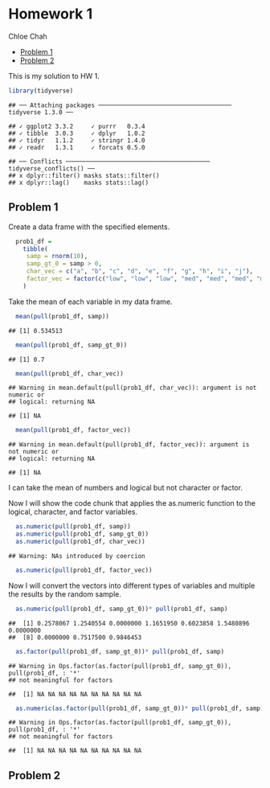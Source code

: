 Homework 1
================
Chloe Chah

  - [Problem 1](#problem-1)
  - [Problem 2](#problem-2)

This is my solution to HW 1.

``` r
library(tidyverse)
```

    ## ── Attaching packages ───────────────────────────────────── tidyverse 1.3.0 ──

    ## ✓ ggplot2 3.3.2     ✓ purrr   0.3.4
    ## ✓ tibble  3.0.3     ✓ dplyr   1.0.2
    ## ✓ tidyr   1.1.2     ✓ stringr 1.4.0
    ## ✓ readr   1.3.1     ✓ forcats 0.5.0

    ## ── Conflicts ──────────────────────────────────────── tidyverse_conflicts() ──
    ## x dplyr::filter() masks stats::filter()
    ## x dplyr::lag()    masks stats::lag()

## Problem 1

Create a data frame with the specified elements.

``` r
  prob1_df =
    tibble(
     samp = rnorm(10),
     samp_gt_0 = samp > 0, 
     char_vec = c("a", "b", "c", "d", "e", "f", "g", "h", "i", "j"),
     factor_vec = factor(c("low", "low", "low", "med", "med", "med", "med",      "high", "high", "high"))
    )
```

Take the mean of each variable in my data frame.

``` r
  mean(pull(prob1_df, samp))
```

    ## [1] 0.534513

``` r
  mean(pull(prob1_df, samp_gt_0))
```

    ## [1] 0.7

``` r
  mean(pull(prob1_df, char_vec))
```

    ## Warning in mean.default(pull(prob1_df, char_vec)): argument is not numeric or
    ## logical: returning NA

    ## [1] NA

``` r
  mean(pull(prob1_df, factor_vec))
```

    ## Warning in mean.default(pull(prob1_df, factor_vec)): argument is not numeric or
    ## logical: returning NA

    ## [1] NA

I can take the mean of numbers and logical but not character or factor.

Now I will show the code chunk that applies the as.numeric function to
the logical, character, and factor variables.

``` r
  as.numeric(pull(prob1_df, samp))
  as.numeric(pull(prob1_df, samp_gt_0))
  as.numeric(pull(prob1_df, char_vec))
```

    ## Warning: NAs introduced by coercion

``` r
  as.numeric(pull(prob1_df, factor_vec))
```

Now I will convert the vectors into different types of variables and
multiple the results by the random sample.

``` r
  as.numeric(pull(prob1_df, samp_gt_0))* pull(prob1_df, samp)
```

    ##  [1] 0.2578067 1.2540554 0.0000000 1.1651950 0.6023858 1.5480896 0.0000000
    ##  [8] 0.0000000 0.7517500 0.9846453

``` r
  as.factor(pull(prob1_df, samp_gt_0))* pull(prob1_df, samp)
```

    ## Warning in Ops.factor(as.factor(pull(prob1_df, samp_gt_0)), pull(prob1_df, : '*'
    ## not meaningful for factors

    ##  [1] NA NA NA NA NA NA NA NA NA NA

``` r
  as.numeric(as.factor(pull(prob1_df, samp_gt_0))* pull(prob1_df, samp))
```

    ## Warning in Ops.factor(as.factor(pull(prob1_df, samp_gt_0)), pull(prob1_df, : '*'
    ## not meaningful for factors

    ##  [1] NA NA NA NA NA NA NA NA NA NA

## Problem 2
